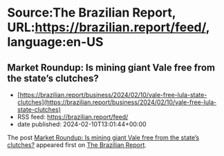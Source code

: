 # Source:The Brazilian Report, URL:https://brazilian.report/feed/, language:en-US

## Market Roundup: Is mining giant Vale free from the state’s clutches?
 - [https://brazilian.report/business/2024/02/10/vale-free-lula-state-clutches](https://brazilian.report/business/2024/02/10/vale-free-lula-state-clutches)
 - RSS feed: https://brazilian.report/feed/
 - date published: 2024-02-10T13:01:44+00:00

<p>The post <a href="https://brazilian.report/business/2024/02/10/vale-free-lula-state-clutches/">Market Roundup: Is mining giant Vale free from the state&#8217;s clutches?</a> appeared first on <a href="https://brazilian.report">The Brazilian Report</a>.</p>

